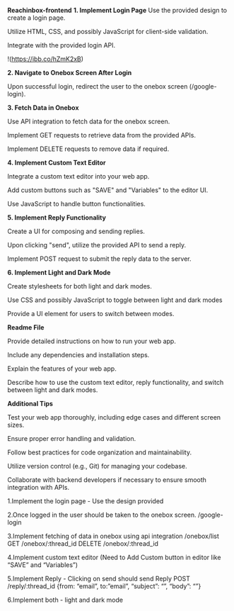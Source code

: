 
**Reachinbox-frontend**
**1. Implement Login Page**
Use the provided design to create a login page.

Utilize HTML, CSS, and possibly JavaScript for client-side validation.

Integrate with the provided login API.

!(https://ibb.co/hZmK2xB)

**2. Navigate to Onebox Screen After Login**

Upon successful login, redirect the user to the onebox screen (/google-login).

**3. Fetch Data in Onebox**

Use API integration to fetch data for the onebox screen.

Implement GET requests to retrieve data from the provided APIs.

Implement DELETE requests to remove data if required.

**4. Implement Custom Text Editor**

Integrate a custom text editor into your web app.

Add custom buttons such as "SAVE" and "Variables" to the editor UI.

Use JavaScript to handle button functionalities.

**5. Implement Reply Functionality**

Create a UI for composing and sending replies.

Upon clicking "send", utilize the provided API to send a reply.

Implement POST request to submit the reply data to the server.

**6. Implement Light and Dark Mode**

Create stylesheets for both light and dark modes.

Use CSS and possibly JavaScript to toggle between light and dark modes

Provide a UI element for users to switch between modes.

**Readme File**

Provide detailed instructions on how to run your web app.

Include any dependencies and installation steps.

Explain the features of your web app.

Describe how to use the custom text editor, reply functionality, and switch between light and dark modes.

**Additional Tips**

Test your web app thoroughly, including edge cases and different screen sizes.

Ensure proper error handling and validation.

Follow best practices for code organization and maintainability.

Utilize version control (e.g., Git) for managing your codebase.

Collaborate with backend developers if necessary to ensure smooth integration with APIs.

 

1.Implement the login page - Use the design provided

2.Once logged in the user should be taken to the onebox screen. /google-login

3.Implement fetching of data in onebox using api integration /onebox/list GET /onebox/:thread_id DELETE /onebox/:thread_id

4.Implement custom text editor (Need to Add Custom button in editor like “SAVE” and “Variables”)

5.Implement Reply - Clicking on send should send Reply POST /reply/:thread_id {from: “email”, to:”email”, “subject”: “”, “body”: “”}

6.Implement both - light and dark mode
